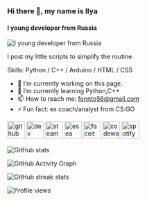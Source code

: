 ### Hi there 👋, my name is Ilya
#### I young developer from Russia
![I young developer from Russia](https://sun9-2.userapi.com/impf/04YNzwN7Deaovy6kVkddW0CqoMJtAQrLCZm6xw/RulZMSlEiZM.jpg?size=1818x606&quality=95&crop=0,0,1201,400&sign=d505c816648ff6c0761881d618d12eac&type=cover_group)

I post my little scripts to simplify the routine

Skills: Python / C++ / Arduino / HTML / CSS

- 🔭 I’m currently working on this page. 
- 🌱 I’m currently learning Python,C++ 
- 📫 How to reach me: fonnto56@gmail.com 
- ⚡ Fun fact: ex coach/analyst from CS:GO 


[<img src='https://cdn.jsdelivr.net/npm/simple-icons@3.0.1/icons/github.svg' alt='github' height='40'>](https://github.com/fonnto)  [<img src='https://cdn.jsdelivr.net/npm/simple-icons@3.0.1/icons/dev-dot-to.svg' alt='dev' height='40'>](https://dev.to/fonnto)  [<img src='https://cdn.jsdelivr.net/npm/simple-icons@3.0.1/icons/steam.svg' alt='steam' height='40'>](https://steamcommunity.com/id/fonnto/)  [<img src='https://cdn.jsdelivr.net/npm/simple-icons@3.0.1/icons/esea.svg' alt='esea' height='40'>](https://play.esea.net/users/2709410)  [<img src='https://cdn.jsdelivr.net/npm/simple-icons@3.0.1/icons/faceit.svg' alt='faceit' height='40'>](https://www.faceit.com/ru/players/fonnto)  [<img src='https://cdn.jsdelivr.net/npm/simple-icons@3.0.1/icons/codewars.svg' alt='codewars' height='40'>](https://www.codewars.com/users/fonnto)  [<img src='https://cdn.jsdelivr.net/npm/simple-icons@3.0.1/icons/spotify.svg' alt='spotify' height='40'>](https://open.spotify.com/user/inth8c4npncy19b7b5e7op13i?si=7BrJwRJJRKmoW_3p23a_WA)  

![GitHub stats](https://github-readme-stats.vercel.app/api?username=fonnto&show_icons=true)  

![GitHub Activity Graph](https://activity-graph.herokuapp.com/graph?username=fonnto)  

![GitHub streak stats](https://streak-stats.demolab.com/?user=fonnto)  

![Profile views](https://gpvc.arturio.dev/fonnto)  
